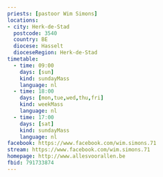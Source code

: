 ```yaml
---
priests: [pastoor Wim Simons]
locations:
- city: Herk-de-Stad
  postcode: 3540
  country: BE
  diocese: Hasselt
  dioceseRegion: Herk-de-Stad
timetable:
  - time: 09:00
    days: [sun]
    kind: sundayMass
    language: nl
  - time: 18:00
    days: [mon,tue,wed,thu,fri]
    kind: weekMass
    language: nl
  - time: 17:00
    days: [sat]
    kind: sundayMass
    language: nl
facebook: https://www.facebook.com/wim.simons.71
stream: https://www.facebook.com/wim.simons.71
homepage: http://www.allesvoorallen.be
fbid: 791733874
---
```

